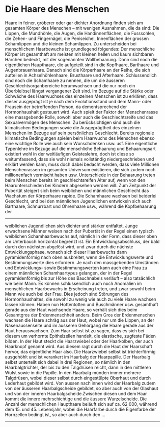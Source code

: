 # Die Haare des Menschen

Haare in feiner, gröberer oder gar dichter Anordnung finden sich am
gesamten Körper des Menschen – mit wenigen Ausnahmen, die da
sind: Die Lippen, die Mundhöhle, die Augen, die Handinnenflächen,
die Fusssohlen, die Zehen- und Fingernägel, die Peniseichel, Innenflächen der grossen Schamlippen und die kleinen Schamlippen. Zu
unterscheiden bei menschlichem Haarbewuchs ist grundlegend folgendes: Der menschliche Körper ist gesamthaft am meisten mit kleinen
hellen und kaum sichtbaren Härchen bedeckt, mit der sogenannten
Wollbehaarung. Dann sind noch die eigentlichen Haupthaare, die aufgeteilt sind in die Kopfhaare, Barthaare und Augenbrauenhaare. Danach sind die Körperhaare an der Reihe, die sich aufteilen in Achselhöhlenhaare, Brusthaare und Afterhaare. Schlussendlich sind noch die
Schamhaare zu nennen, die um die äusseren Geschlechtsorganbereiche
herumwachsen und die nur noch ein Überbleibsel längst vergangener
Zeit sind.
Im Bezuge auf die Stärke oder Schwäche des Haarwuchses des einzelnen Menschen ist zu erklären, dass dieser ausgeprägt ist je nach dem
Evolutionsstand und dem Mann- oder Frausein der betreffenden
Person, da dementsprechend der Hormonhaushalt gesteuert wird.
Auch spielt der Faktor der Menschenrasse eine massgebende Rolle,
sowohl aber auch die Geschlechtsreife und das Sexualvermögen des
Menschen. Zu berücksichtigen sind auch die klimatischen Bedingungen sowie die Ausgeprägtheit des einzelnen Menschen im Bezuge auf
sein persönliches Geschlecht. Bereits regionale klimatische Bedingungen spielen beim Haarwuchs des Menschen ebenso eine wichtige Rolle
wie auch sein Wunschdenken usw. usf.
Eine eigentliche Typenlehre im Bezuge auf die menschliche Behaarung
und Behaarungsart existiert wohl in der weitläufigen Geisteslehre, doch
ist diese so weitumfassend, dass sie wohl niemals vollständig niedergeschrieben und erklärt werden kann, muss doch dabei bedacht werden,
dass viele Millionen Menschenrassen im gesamten Universum existieren, die sich zudem noch millionenfach vermischt haben usw.
Unterschiede in der Behaarung treten beim Menschen bereits im
geschlechtsreifen Alter auf, wenn von den Haarunterschieden bei Kindern abgesehen werden will. Zum Zeitpunkt der Pubertät steigert sich
beim weiblichen und männlichen Geschlecht das Wachstum der Körperhaare rapide. Die Schamhaare wachsen bei beiderlei Geschlecht,
und bei den männlichen Jugendlichen entwickeln sich auch Barthaare,
Schnurrbart und Ohrenhaare usw., während die Kopfbehaarung der


-----

weiblichen Jugendlichen sich dichter und stärker entfaltet. Junge erwachsene Männer weisen nach der Pubertät in der Regel einen typisch
weiblichen Schamhaarbewuchs auf, nämlich in der Form, dass dieser
oben am Unterbauch horizontal begrenzt ist. Ein Entwicklungsabschluss, der bald durch den nächsten abgelöst wird, und zwar durch
die nächste Entwicklungsphase, wonach sich dieser Haarbewuchs
dann pyramidenförmig nach oben ausbreitet, wenn die Entwicklungswerte und Bestimmungswerte dies erfordern.
Je nach den massgebenden Umständen und Entwicklungs- sowie Bestimmungswerten kann auch eine Frau zu einem männlichen Schamhaartypus gelangen, der in der Regel pyramidenförmig bis zur Höhe des
Bauchnabels verläuft – also tatsächlich wie beim Mann.
Es können schlussendlich auch noch Anomalien im menschlichen
Haarbewuchs in Erscheinung treten, und zwar sowohl beim Mann
wie auch bei der Frau. Dies jedoch sind Störungen des Hormonhaushaltes, die sowohl zu wenig wie auch zu viele Haare wachsen lassen
können.
Haben nun Hottentotten und Buschmänner usw. gesamthaft gerade
aus der Haut wachsende Haare, so verhält sich dies beim Gesamtgros
der Erdenmenschheit anders. Beim Gros der Erdenmenschen wachsen
die Haare schräg aus der Haut, wobei nur um die Lippen, an der
Nasenaussenseite und im äusseren Gehörgang die Haare gerade aus
der Haut herauswachsen.
Zum Haar selbst ist zu sagen, dass es sich bei diesem um verhornte
Epithelzellen handelt, die elastische, zugfeste Fäden bilden. In der
Haut steckt die Haarzwiebel oder der Haarkolben, der auch Haarknopf genannt wird. Aus diesem ragt durch die Haut der Haarschaft
hervor, das eigentliche Haar also. Die Haarzwiebel selbst ist trichterförmig ausgehöhlt und ist verankert im Haarbalg der Haarpapille. Der
Haarbalg selbst unterteilt sich dabei in drei Regionen, so nämlich in
den Haarbalgtrichter, der bis zu den Talgdrüsen reicht, dann in den
mittleren Wulst sowie in die Papille. In den Haarbalg münden immer
mehrere Talgdrüsen, wobei dieser selbst durch eingestülpte Oberhaut
und durch Lederhaut gebildet wird. Von aussen nach innen wird der
Haarbalg zudem von der äusseren Haarbalgscheide gebildet, so aber
auch von der Glashaut und von der inneren Haarbalgscheide.Zwischen
diesen und dem Haar kommt die innere mehrschichtige und die äussere
Wurzelscheide.
Die Anzahl der menschlichen Haupthaare beläuft sich auf ca. 62 000,
während dem 15. und 45. Lebensjahr, wobei die Haarfarbe durch die
Eigenfarbe der Hornzellen bedingt ist, so aber auch durch den …


-----

